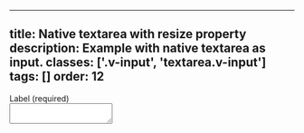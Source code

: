 <!--
 *              Copyright (c) 2025 Visa, Inc.
 *
 * Licensed under the Apache License, Version 2.0 (the "License");
 * you may not use this file except in compliance with the License.
 * You may obtain a copy of the License at
 *
 *         http://www.apache.org/licenses/LICENSE-2.0
 *
 * Unless required by applicable law or agreed to in writing, software
 * distributed under the License is distributed on an "AS IS" BASIS,
 * WITHOUT WARRANTIES OR CONDITIONS OF ANY KIND, either express or implied.
 * See the License for the specific language governing permissions and
 * limitations under the License.
 *
 -->
---
title: Native textarea with resize property 
description: Example with native textarea as input. 
classes: ['.v-input', 'textarea.v-input']
tags: []
order: 12
---

<div class="v-flex v-flex-col v-gap-4">
  <label class="v-label" for="input-test-default-textarea">
    Label (required)
  </label>
  <div class="v-input-container v-surface v-flex-row">
    <textarea class="v-input" id="input-test-default-textarea" name="test-textarea-default"></textarea>
  </div>
</div>
